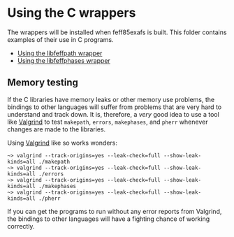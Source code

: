 # Using the C wrappers

The wrappers will be installed when feff85exafs is built.  This folder
contains examples of their use in C programs.

 * [Using the libfeffpath wrapper](README_paths.md)
 * [Using the libfeffphases wrapper](README_phases.md)


## Memory testing

If the C libraries have memory leaks or other memory use problems, the
bindings to other languages will suffer from problems that are very
hard to understand and track down.  It is, therefore, a *very* good
idea to use a tool like [Valgrind](http://valgrind.org/) to test
`makepath`, `errors`, `makephases`, and `pherr` whenever changes are
made to the libraries.

Using [Valgrind](http://valgrind.org/) like so works wonders:

	~> valgrind --track-origins=yes --leak-check=full --show-leak-kinds=all ./makepath
	~> valgrind --track-origins=yes --leak-check=full --show-leak-kinds=all ./errors
	~> valgrind --track-origins=yes --leak-check=full --show-leak-kinds=all ./makephases
	~> valgrind --track-origins=yes --leak-check=full --show-leak-kinds=all ./pherr

If you can get the programs to run without any error reports from
Valgrind, the bindings to other languages will have a fighting chance
of working correctly.
